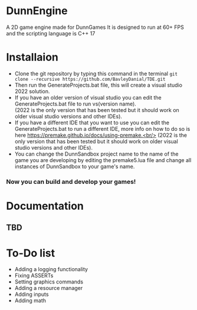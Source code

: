 # DunnEngine
A 2D game engine made for DunnGames
It is designed to run at 60+ FPS and the scripting language is C++ 17

# Installaion
- Clone the git repository by typing this command in the terminal
```git clone --recursive https://github.com/BavleyDanial/TDE.git```
- Then run the GenerateProjects.bat file, this will create a visual studio 2022 solution.
- If you have an older version of visual studio you can edit the GenerateProjects.bat file to run vs(version name).<br/>
  (2022 is the only version that has been tested but it should work on older visual studio versions and other IDEs).
- If you have a different IDE that you want to use you can edit the GenerateProjects.bat to run a different IDE, more info on how to do so is here https://premake.github.io/docs/using-premake.<br/>
  (2022 is the only version that has been tested but it should work on older visual studio versions and other IDEs).
- You can change the DunnSandbox project name to the name of the game you are developing by editing the premake5.lua file and change all instances of DunnSandbox to your game's name.
### Now you can build and develop your games!

 # Documentation
 ## TBD

# To-Do list
- Adding a logging functionality
- Fixing ASSERTs
- Setting graphics commands
- Adding a resource manager
- Adding inputs
- Adding math
